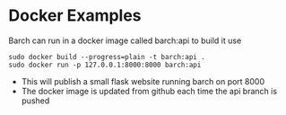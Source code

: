 # Docker Examples

Barch can run in a docker image called barch:api
to build it use

```
sudo docker build --progress=plain -t barch:api .
sudo docker run -p 127.0.0.1:8000:8000 barch:api
```
- This will publish a small flask website running barch on port 8000
- The docker image is updated from github each time the api branch is pushed